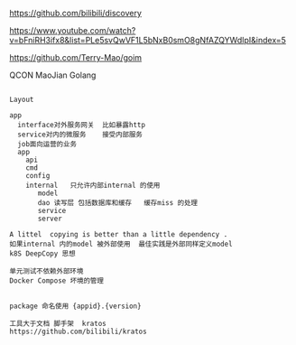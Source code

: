 https://github.com/bilibili/discovery

https://www.youtube.com/watch?v=bFniRH3ifx8&list=PLe5svQwVF1L5bNxB0smO8gNfAZQYWdIpI&index=5


https://github.com/Terry-Mao/goim



QCON  MaoJian Golang 

```cassandraql

Layout  
 
app  
  interface对外服务网关  比如暴露http  
  service对内的微服务    接受内部服务  
  job面向运营的业务  
  app  
    api  
    cmd  
    config  
    internal   只允许内部internal 的使用
       model  
       dao 读写层 包括数据库和缓存   缓存miss 的处理
       service  
       server

A littel  copying is better than a little dependency .
如果internal 内的model 被外部使用  最佳实践是外部同样定义model
k8S DeepCopy 思想

单元测试不依赖外部环境
Docker Compose 坏境的管理


package 命名使用 {appid}.{version}

工具大于文档 脚手架  kratos
https://github.com/bilibili/kratos

```